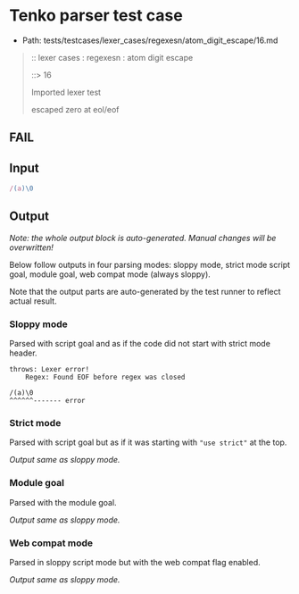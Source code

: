 # Tenko parser test case

- Path: tests/testcases/lexer_cases/regexesn/atom_digit_escape/16.md

> :: lexer cases : regexesn : atom digit escape
>
> ::> 16
>
> Imported lexer test
>
> escaped zero at eol/eof

## FAIL

## Input

`````js
/(a)\0
`````

## Output

_Note: the whole output block is auto-generated. Manual changes will be overwritten!_

Below follow outputs in four parsing modes: sloppy mode, strict mode script goal, module goal, web compat mode (always sloppy).

Note that the output parts are auto-generated by the test runner to reflect actual result.

### Sloppy mode

Parsed with script goal and as if the code did not start with strict mode header.

`````
throws: Lexer error!
    Regex: Found EOF before regex was closed

/(a)\0
^^^^^^------- error
`````

### Strict mode

Parsed with script goal but as if it was starting with `"use strict"` at the top.

_Output same as sloppy mode._

### Module goal

Parsed with the module goal.

_Output same as sloppy mode._

### Web compat mode

Parsed in sloppy script mode but with the web compat flag enabled.

_Output same as sloppy mode._
